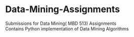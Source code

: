 # Data-Mining-Assignments
Submissions for Data Mining( MBD 513) Assignments <br/>
Contains Python implementation of Data Mining Algorithms
